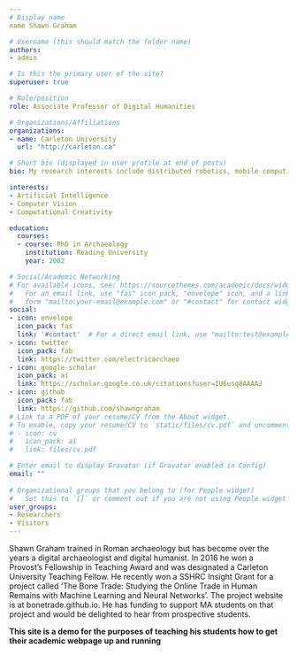 ```yaml
---
# Display name
name Shawn Graham

# Username (this should match the folder name)
authors:
- admin

# Is this the primary user of the site?
superuser: true

# Role/position
role: Associate Professor of Digital Humanities

# Organizations/Affiliations
organizations:
- name: Carleton University
  url: "http://carleton.ca"

# Short bio (displayed in user profile at end of posts)
bio: My research interests include distributed robotics, mobile computing and programmable matter.

interests:
- Artificial Intelligence
- Computer Vision
- Computational Creativity

education:
  courses:
  - course: PhD in Archaeology
    institution: Reading University
    year: 2002

# Social/Academic Networking
# For available icons, see: https://sourcethemes.com/academic/docs/widgets/#icons
#   For an email link, use "fas" icon pack, "envelope" icon, and a link in the
#   form "mailto:your-email@example.com" or "#contact" for contact widget.
social:
- icon: envelope
  icon_pack: fas
  link: '#contact'  # For a direct email link, use "mailto:test@example.org".
- icon: twitter
  icon_pack: fab
  link: https://twitter.com/electricarchaeo
- icon: google-scholar
  icon_pack: ai
  link: https://scholar.google.co.uk/citations?user=IU6usq8AAAAJ
- icon: github
  icon_pack: fab
  link: https://github.com/shawngraham
# Link to a PDF of your resume/CV from the About widget.
# To enable, copy your resume/CV to `static/files/cv.pdf` and uncomment the lines below.  
# - icon: cv
#   icon_pack: ai
#   link: files/cv.pdf

# Enter email to display Gravatar (if Gravatar enabled in Config)
email: ""
  
# Organizational groups that you belong to (for People widget)
#   Set this to `[]` or comment out if you are not using People widget.  
user_groups:
- Researchers
- Visitors
---
```


Shawn Graham trained in Roman archaeology but has become over the years a digital archaeologist and digital humanist. In 2016 he won a Provost’s Fellowship in Teaching Award and was designated a Carleton University Teaching Fellow. He recently won a SSHRC Insight Grant for a project called ‘The Bone Trade: Studying the Online Trade in Human Remains with Machine Learning and Neural Networks’. The project website is at bonetrade.github.io. He has funding to support MA students on that project and would be delighted to hear from prospective students.

**This site is a demo for the purposes of teaching his students how to get their academic webpage up and running**
